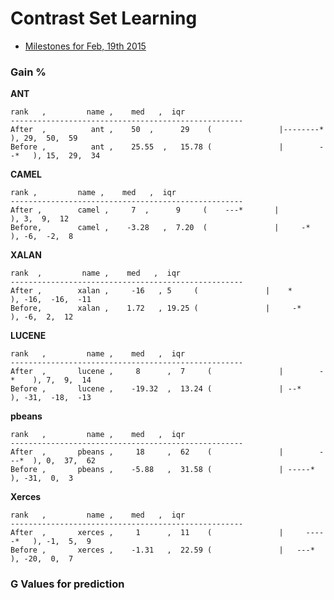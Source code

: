 # Contrast Set Learning

- [Milestones for Feb, 19th 2015](https://github.com/ai-se/Transfer-Learning/issues?q=is%3Aall+milestone%3A%22Milestones+for+Feb%2C+19th+2015%22+)


### Gain %

**ANT**
```
rank   ,         name ,    med   ,  iqr
----------------------------------------------------
After  ,          ant ,    50  ,      29    (               |--------*     ), 29,  50,  59
Before ,          ant ,    25.55  ,   15.78 (               |        --*   ), 15,  29,  34
```

**CAMEL**
```
rank ,         name ,    med   ,  iqr
----------------------------------------------------
After ,        camel ,     7  ,      9     (    ---*       |              ), 3,  9,  12
Before,        camel ,    -3.28   ,  7.20  (               |     -*       ), -6,  -2,  8
```

**XALAN**
```
rank  ,         name ,    med   ,  iqr
----------------------------------------------------
After ,        xalan ,     -16   , 5     (               |    *         ), -16,  -16,  -11
Before,        xalan ,    1.72   , 19.25 (               |     -*       ), -6,  2,  12
```

**LUCENE**
```
rank   ,         name ,    med   ,  iqr
----------------------------------------------------
After  ,       lucene ,     8      ,  7     (               |        -*    ), 7,  9,  14
Before ,       lucene ,    -19.32  ,  13.24 (               | --*          ), -31,  -18,  -13
```

**pbeans**
```
rank   ,         name ,    med   ,  iqr
----------------------------------------------------
After  ,       pbeans ,     18     ,  62    (               |        ---*  ), 0,  37,  62
Before ,       pbeans ,    -5.88   ,  31.58 (               | -----*       ), -31,  0,  3
```
**Xerces**
```
rank   ,         name ,    med   ,  iqr 
----------------------------------------------------
After  ,       xerces ,     1      ,  11    (               |     -----*   ), -1,  5,  9
Before ,       xerces ,    -1.31   ,  22.59 (               |   ---*       ), -20,  0,  7
```

### G Values for prediction
```
```
